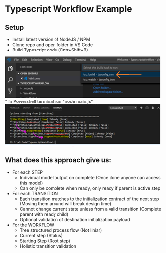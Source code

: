 # Typescript Workflow Example

## Setup
* Install latest version of NodeJS / NPM
* Clone repo and open folder in VS Code
* Build Typescript code (Cntr+Shift+B)
<img src="https://github.com/InoxicoDev/TypescriptWorkflow/blob/master/Readme/BuildTypescript.png" width="500">
* In Powershell terminal run "node main.js"
<img src="https://github.com/InoxicoDev/TypescriptWorkflow/blob/master/Readme/Output.PNG" width="500">


## What does this approach give us:

* For each STEP
    * Individual model output on complete (Once done anyone can access this model)
    * Can only be complete when ready, only ready if parent is active step
* For each TRANSITION
    * Each transition matches to the initialization contract of the next step (Moving them around will break design time)
    * Cannot change current state unless from a valid transition (Complete parent with ready child)
    * Optional validation of destination initialization payload
* For the WORKFLOW
    * Tree structured process flow (Not liniar)
    * Current step (Status)
    * Starting Step (Root step)
    * Holistic transition validation

